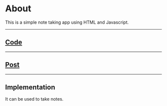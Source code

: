 # About

This is a simple note taking app using HTML and Javascript.

---

## <a href = "https://github.com/niyazbadar/days-of-code-streak/blob/main/Day%2018/notes.html">Code</a>

---

## <a href = "https://www.linkedin.com/posts/activity-7024435565450137600-Hr1X?utm_source=share&utm_medium=member_desktop">Post</a>

---

## Implementation

It can be used to take notes.
